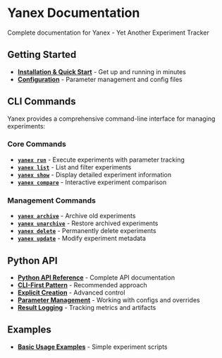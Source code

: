 # Yanex Documentation

Complete documentation for Yanex - Yet Another Experiment Tracker

## Getting Started

- [**Installation & Quick Start**](../README.md#quick-start) - Get up and running in minutes
- [**Configuration**](configuration.md) - Parameter management and config files

## CLI Commands

Yanex provides a comprehensive command-line interface for managing experiments:

### Core Commands
- [**`yanex run`**](commands/run.md) - Execute experiments with parameter tracking
- [**`yanex list`**](commands/list.md) - List and filter experiments  
- [**`yanex show`**](commands/show.md) - Display detailed experiment information
- [**`yanex compare`**](commands/compare.md) - Interactive experiment comparison

### Management Commands
- [**`yanex archive`**](commands/archive.md) - Archive old experiments
- [**`yanex unarchive`**](commands/unarchive.md) - Restore archived experiments
- [**`yanex delete`**](commands/delete.md) - Permanently delete experiments
- [**`yanex update`**](commands/update.md) - Modify experiment metadata


## Python API

- [**Python API Reference**](python-api.md) - Complete API documentation
- [**CLI-First Pattern**](python-api.md#cli-driven-pattern-primary) - Recommended approach
- [**Explicit Creation**](python-api.md#explicit-creation-pattern-advanced) - Advanced control
- [**Parameter Management**](python-api.md#parameter-access) - Working with configs and overrides
- [**Result Logging**](python-api.md#result-logging) - Tracking metrics and artifacts


## Examples

- [**Basic Usage Examples**](../examples/) - Simple experiment scripts

